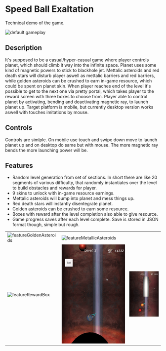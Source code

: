 # Speed Ball Exaltation
Technical demo of the game.

![default gameplay](/Images/defaultGameplay.gif)

## Description
It's supposed to be a casual/hyper-casual game where player controls planet, which should climb it way into the infinite space. Planet uses some kind of magnetic powers to stick to blackhole jet. Mettalic asteroids and red death stars will disturb player aswell as mettalic barriers and red barriers, while golden asteroids can be crushed to earn in-game resource, which could be spent on planet skin. When player reaches end of the level it's possible to get to the next one via pretty portal, which takes player to the reward screen with three boxes to choose from.
Player able to control planet by activating, bending and deactivating magnetic ray, to launch planet up.
Target platform is mobile, but currently desktop version works aswell with touches imitations by mouse.

## Controls
Controls are simlple.
On mobile use touch and swipe down move to launch planet up and on desktop do same but with mouse.
The more magnetic ray bends the more launching power will be.

## Features
- Random level generation from set of sections. In short there are like 20 segments of various difficulty, that randomly instantiates over the level to build obstacles and rewards for player.
- 9 skins to unlock with in-game resource earnings.
- Mettalic asteroids will bump into planet and mess things up.
- Red death stars will instantly disentegrate planet.
- Golden asteroids can be crushed to earn some resource.
- Boxes with reward after the level completion also able to give resource.
- Game progress saves after each level complete. Save is stored in JSON format though, simple but rough.

|   |   |    |
| ------------ | ------------ | ------------ |
| ![featureGoldenAsteroids](/Images/featureGoldenAsteroids.gif)   |  ![featureMetallicAsteroids](/Images/featureMetallicAsteroids.gif)  |   |
| ![featureRewardBox](/Images/featureRewardBox.gif)  | ![featureSkins](/Images/featureSkins.gif)  | ![featureMetallicBarrier](/Images/featureMetallicBarrier.gif)  |
